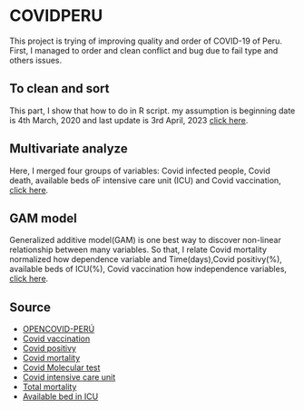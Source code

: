 # COVIDPERU

This project is trying of improving quality and order of COVID-19 of Peru. First, I managed to order and clean conflict and bug due to fail type and others issues.

## To clean and sort

This part, I show that how to do in R script. my assumption is beginning date is 4th March, 2020 and last update is 3rd April, 2023 [click here](https://github.com/jasb3110/COVIDPERU/blob/7d45ce76cc625757856c1cd3a60a7890105a2756/to%20clean%20and%20sort.md).

## Multivariate analyze

Here, I merged four groups of variables: Covid infected people, Covid death, available beds oF intensive care unit (ICU) and Covid vaccination, [click here](https://github.com/jasb3110/COVIDPERU/blob/98773553ffb736d9fecc15573338e64dd07b5629/multivariate.md).

## GAM model

Generalized additive model(GAM) is one best way to discover non-linear relationship between many variables. So that, I relate Covid mortality normalized how dependence variable and Time(days),Covid positivy(%), available beds of ICU(%), Covid vaccination how independence variables, [click here](https://github.com/jasb3110/COVIDPERU/blob/9ef00bc56553571b0910769353e16eba32d375ef/GAM.md).

## Source
-   [OPENCOVID-PERÚ](https://www.tagacat.com/covid/links)
-   [Covid vaccination](https://www.datosabiertos.gob.pe/dataset/vacunaci%C3%B3n-contra-covid-19-ministerio-de-salud-minsa)
-   [Covid positivy](https://www.datosabiertos.gob.pe/dataset/casos-positivos-por-covid-19-ministerio-de-salud-minsa)
-   [Covid mortality](https://www.datosabiertos.gob.pe/dataset/fallecidos-por-covid-19-ministerio-de-salud-minsa)
-   [Covid Molecular test](https://www.datosabiertos.gob.pe/dataset/dataset-de-pruebas-moleculares-del-instituto-nacional-de-salud-para-covid-19-ins)
-   [Covid intensive care unit](https://www.datosabiertos.gob.pe/dataset/data-hist%C3%B3rica-del-registro-de-camas-diarias-disponibles-y-ocupadas-del-formato-f5002-v2)
-   [Total mortality](https://www.datosabiertos.gob.pe/dataset/informaci%C3%B3n-de-fallecidos-del-sistema-inform%C3%A1tico-nacional-de-defunciones-sinadef-ministerio)
-   [Available bed in ICU](https://www.dge.gob.pe/portalnuevo/informacion-publica/disponibilidad-de-camas-covid-19)

